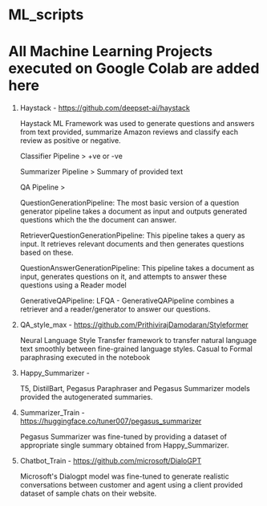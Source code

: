 # ML_scripts
All Machine Learning Projects executed on Google Colab are added here
=
1. Haystack - https://github.com/deepset-ai/haystack

   Haystack ML Framework was used to generate questions and answers from text provided, summarize Amazon reviews and classify each review as positive or negative.

   Classifier Pipeline > +ve or -ve

   Summarizer Pipeline > Summary of provided text

   QA Pipeline > 

   QuestionGenerationPipeline: The most basic version of a question generator pipeline takes a document as input and outputs generated questions which the the                                                 document can answer.
              
   RetrieverQuestionGenerationPipeline: This pipeline takes a query as input. It retrieves relevant documents and then generates questions based on these.

   QuestionAnswerGenerationPipeline: This pipeline takes a document as input, generates questions on it, and attempts to answer these questions using a Reader model

   GenerativeQAPipeline: LFQA - GenerativeQAPipeline combines a retriever and a reader/generator to answer our questions.


2. QA_style_max - https://github.com/PrithivirajDamodaran/Styleformer

   Neural Language Style Transfer framework to transfer natural language text smoothly between fine-grained language styles.
   Casual to Formal paraphrasing executed in the notebook


3. Happy_Summarizer - 

   T5, DistilBart, Pegasus Paraphraser and Pegasus Summarizer models provided the autogenerated summaries.


4. Summarizer_Train - https://huggingface.co/tuner007/pegasus_summarizer

   Pegasus Summarizer was fine-tuned by providing a dataset of appropriate single summary obtained from Happy_Summarizer.


5. Chatbot_Train - https://github.com/microsoft/DialoGPT

   Microsoft's Dialogpt model was fine-tuned to generate realistic conversations between customer and agent using a client provided dataset of sample chats on their website.
